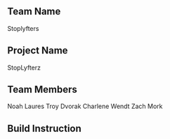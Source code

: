 
## Team Name
Stoplyfters

## Project Name 
StopLyfterz

## Team Members
Noah Laures
Troy Dvorak
Charlene Wendt
Zach Mork

## Build Instruction
